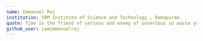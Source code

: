 ```yaml
---
name: Immanuel Raj
institution: SRM Institute of Science and Technology , Ramapuram
quote: Time is the friend of serious and enemy of unserious so waste your time wisely
github_user: iamimmanuelraj
---
```

